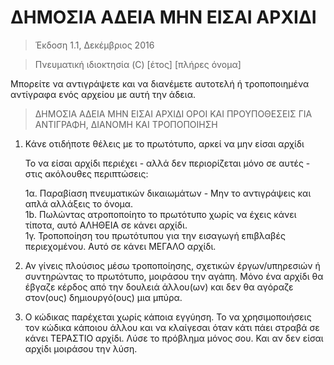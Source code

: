 # ΔΗΜΟΣΙΑ ΑΔΕΙΑ ΜΗΝ ΕΙΣΑΙ ΑΡΧΙΔΙ

> Έκδοση 1.1, Δεκέμβριος 2016

> Πνευματική ιδιοκτησία (C) [έτος] [πλήρες όνομα]

 Μπορείτε να αντιγράψετε και να διανέμετε αυτοτελή ή τροποποιημένα 
 αντίγραφα ενός αρχείου με αυτή την άδεια.
 
> ΔΗΜΟΣΙΑ ΑΔΕΙΑ ΜΗΝ ΕΙΣΑΙ ΑΡΧΙΔΙ
> ΟΡΟΙ ΚΑΙ ΠΡΟΥΠΟΘΕΣΕΙΣ ΓΙΑ ΑΝΤΙΓΡΑΦΗ, ΔΙΑΝΟΜΗ ΚΑΙ ΤΡΟΠΟΠΟΙΗΣΗ

 1. Κάνε οτιδήποτε θέλεις με το πρωτότυπο, αρκεί να μην είσαι αρχίδι
 
      Το να είσαι αρχίδι περιέχει - αλλά δεν περιορίζεται μόνο σε αυτές - στις ακόλουθες περιπτώσεις:

	 1α. Παραβίαση πνευματικών δικαιωμάτων - Μην το αντιγράψεις και απλά αλλάξεις το όνομα.  
	 1b. Πωλώντας ατροποποίητο το πρωτότυπο χωρίς να έχεις κάνει τίποτα, αυτό ΑΛΗΘΕΙΑ σε κάνει αρχίδι.  
	 1γ. Τροποποίηση του πρωτότυπου για την εισαγωγή επιβλαβές περιεχομένου. Αυτό σε κάνει ΜΕΓΑΛΟ αρχίδι.  

 2. Αν γίνεις πλούσιος μέσω τροποποίησης, σχετικών έργων/υπηρεσιών ή συντηρώντας το πρωτότυπο,
 μοιράσου την αγάπη. Μόνο ένα αρχίδι θα έβγαζε κέρδος από την δουλειά άλλου(ων) και δεν θα αγόραζε στον(ους) 
 δημιουργό(ους) μια μπύρα.
 
 3. Ο κώδικας παρέχεται χωρίς κάποια εγγύηση. Το να χρησιμοποιήσεις τον κώδικα κάποιου άλλου και να κλαίγεσαι όταν κάτι
 πάει στραβά σε κάνει ΤΕΡΑΣΤΙΟ αρχίδι. Λύσε το πρόβλημα μόνος σου. Και αν δεν είσαι αρχίδι μοιράσου την λύση.
